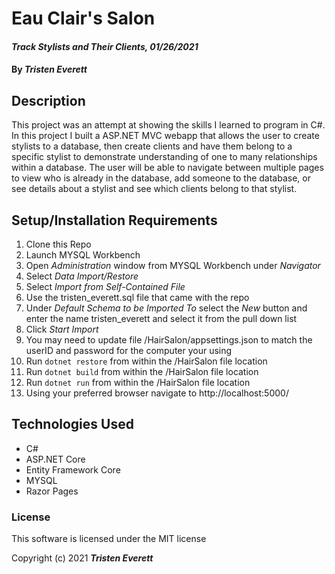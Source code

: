 # Eau Clair's Salon

#### _Track Stylists and Their Clients, 01/26/2021_

#### By _**Tristen Everett**_

## Description

This project was an attempt at showing the skills I learned to program in C#. In this project I built a ASP.NET MVC webapp that allows the user to create stylists to a database, then create clients and have them belong to a specific stylist to demonstrate understanding of one to many relationships within a database. The user will be able to navigate between multiple pages to view who is already in the database, add someone to the database, or see details about a stylist and see which clients belong to that stylist.

## Setup/Installation Requirements

1. Clone this Repo
2. Launch MYSQL Workbench
3. Open *Administration* window from MYSQL Workbench under *Navigator*
4. Select *Data Import/Restore*
5. Select *Import from Self-Contained File*
6. Use the tristen_everett.sql file that came with the repo
7. Under *Default Schema to be Imported To* select the *New* button and enter the name tristen_everett and select it from the pull down list
8. Click *Start Import*
9. You may need to update file /HairSalon/appsettings.json to match the userID and password for the computer your using
10. Run `dotnet restore` from within the /HairSalon file location
11. Run `dotnet build` from within the /HairSalon file location
12. Run `dotnet run` from within the /HairSalon file location
13. Using your preferred browser navigate to http://localhost:5000/

## Technologies Used

* C#
* ASP.NET Core
* Entity Framework Core
* MYSQL
* Razor Pages

### License

This software is licensed under the MIT license

Copyright (c) 2021 **_Tristen Everett_**